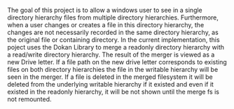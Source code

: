 The goal of this project is to allow a windows user to see in a single directory hierarchy files from multiple directory hierarchies. Furthermore, when a user changes or creates a file in this directory hierarchy, the changes are not necessarily recorded in the same directory hierarchy, as the original file or containing directory.
In the current implementation, this poject uses the Dokan Library to merge a readonly directory hierarchy with a read/write directory hierarchy. The result of the merger is viewed as a new Drive letter. If a file path on the new drive letter corresponds to existing files on both directory hierarchies the file in the writable hierarchy will be seen in the merger. If a file is deleted in the merged filesystem it will be deleted from the underlying writable hierarchy if it existed and even if it existed in the readonly hierarchy, it will be not shown until the merge fs is not remounted.
